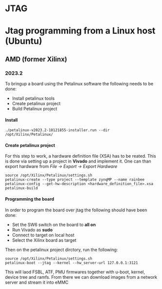 # JTAG

# Jtag programming from a Linux host (Ubuntu)

## AMD (former Xilinx)

### 2023.2


To bringup a board using the Petalinux software the following needs to be done:

-   Install petalinux tools
-   Create petalinux project
-   Build Petalinux project


#### Install

```
./petalinux-v2023.2-10121855-installer.run --dir /opt/Xilinx/Petalinux/
```

#### Create petalinux project
For this step to work, a hardware definition file (XSA) has to be reated. This is done via setting up a project in **Vivado** and implement it. One can than export hardware from _File -> Export -> Export Hardware_

```
source /opt/Xilinx/Petalinux/settings.sh
petalinux-create --type project --template zynqMP --name rainbee
petalinux-config --get-hw-description <hardware_definition_file>.xsa
petalinux-build
```

#### Programming the board

In order to program the board over jtag the following should have been done:

-   Set the SW6 switch on the board to **all on**
-   Run Vivado as **sudo**
-   Connect to target on local host
-   Select the Xilinx board as target

Then on the petalinux project dirctory, run the following:

```
source /opt/Xilinx/Petalinux/settings.sh
petalinux-boot --jtag --kernel --hw_server-url 127.0.0.1:3121
```

This will laod FSBL, ATF, PMU firmwares together with u-boot, kernel, device tree and ramfs. From there we can download images from a network server and stream it into eMMC


